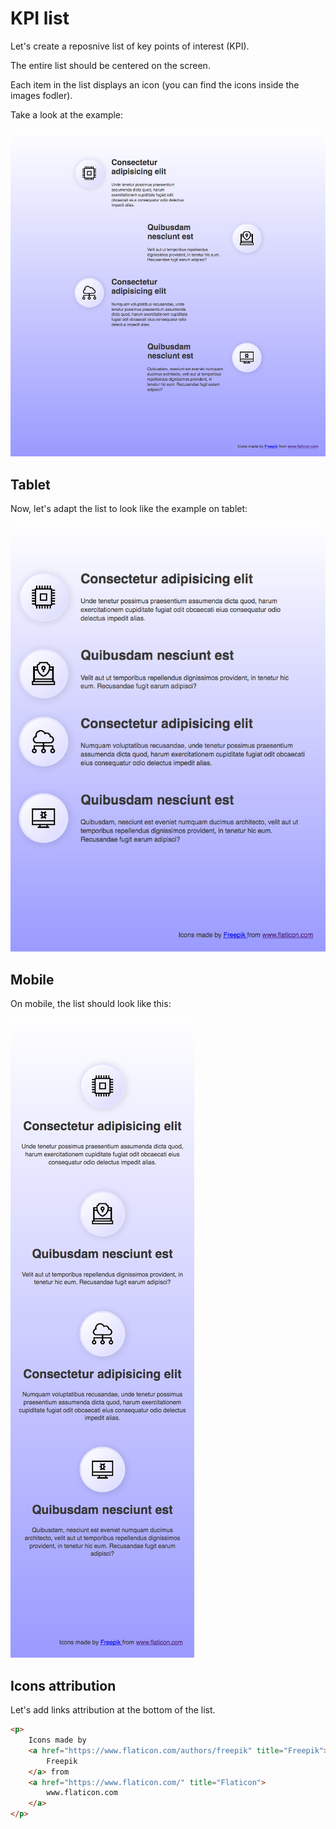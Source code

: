 # KPI list

Let's create a reposnive list of key points of interest (KPI).

The entire list should be centered on the screen.

Each item in the list displays an icon (you can find the icons inside the images fodler).

Take a look at the example:

![desktop example](example.png)

## Tablet

Now, let's adapt the list to look like the example on tablet:

![tablet example](example-tablet.png)

## Mobile

On mobile, the list should look like this:

![mobile example](example-mobile.png)

## Icons attribution

Let's add links attribution at the bottom of the list.

```html
<p>
    Icons made by 
    <a href="https://www.flaticon.com/authors/freepik" title="Freepik">
        Freepik
    </a> from 
    <a href="https://www.flaticon.com/" title="Flaticon">
        www.flaticon.com
    </a>  
</p>
```
